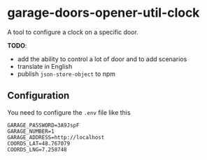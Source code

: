 # garage-doors-opener-util-clock

A tool to configure a clock on a specific door.

**TODO**: 
* add the ability to control a lot of door and to add scenarios
* translate in English
* publish `json-store-object` to npm


## Configuration 

You need to configure the `.env` file like this

```
GARAGE_PASSWORD=3A9JspF
GARAGE_NUMBER=1
GARAGE_ADDRESS=http://localhost
COORDS_LAT=48.767079
COORDS_LNG=7.258748
```